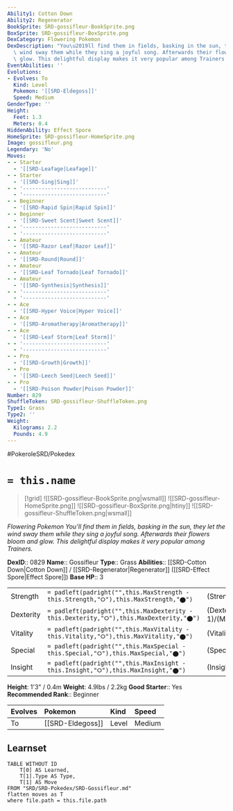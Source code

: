 ```yaml
---
Ability1: Cotton Down
Ability2: Regenerator
BookSprite: SRD-gossifleur-BookSprite.png
BoxSprite: SRD-gossifleur-BoxSprite.png
DexCategory: Flowering Pokemon
DexDescription: "You\u2019ll find them in fields, basking in the sun, they let the\
  \ wind sway them while they sing a joyful song. Afterwards their flowers bloom and\
  \ glow. This delightful display makes it very popular among Trainers."
EventAbilities: ''
Evolutions:
- Evolves: To
  Kind: Level
  Pokemon: '[[SRD-Eldegoss]]'
  Speed: Medium
GenderType: ''
Height:
  Feet: 1.3
  Meters: 0.4
HiddenAbility: Effect Spore
HomeSprite: SRD-gossifleur-HomeSprite.png
Image: gossifleur.png
Legendary: 'No'
Moves:
- - Starter
  - '[[SRD-Leafage|Leafage]]'
- - Starter
  - '[[SRD-Sing|Sing]]'
- - '---------------------------'
  - '---------------------------'
- - Beginner
  - '[[SRD-Rapid Spin|Rapid Spin]]'
- - Beginner
  - '[[SRD-Sweet Scent|Sweet Scent]]'
- - '---------------------------'
  - '---------------------------'
- - Amateur
  - '[[SRD-Razor Leaf|Razor Leaf]]'
- - Amateur
  - '[[SRD-Round|Round]]'
- - Amateur
  - '[[SRD-Leaf Tornado|Leaf Tornado]]'
- - Amateur
  - '[[SRD-Synthesis|Synthesis]]'
- - '---------------------------'
  - '---------------------------'
- - Ace
  - '[[SRD-Hyper Voice|Hyper Voice]]'
- - Ace
  - '[[SRD-Aromatherapy|Aromatherapy]]'
- - Ace
  - '[[SRD-Leaf Storm|Leaf Storm]]'
- - '---------------------------'
  - '---------------------------'
- - Pro
  - '[[SRD-Growth|Growth]]'
- - Pro
  - '[[SRD-Leech Seed|Leech Seed]]'
- - Pro
  - '[[SRD-Poison Powder|Poison Powder]]'
Number: 829
ShuffleToken: SRD-gossifleur-ShuffleToken.png
Type1: Grass
Type2: ''
Weight:
  Kilograms: 2.2
  Pounds: 4.9
---
```


#PokeroleSRD/Pokedex

# `= this.name`

> [!grid]
> ![[SRD-gossifleur-BookSprite.png|wsmall]]
> ![[SRD-gossifleur-HomeSprite.png]]
> ![[SRD-gossifleur-BoxSprite.png|htiny]]
> ![[SRD-gossifleur-ShuffleToken.png|wsmall]]


*Flowering Pokemon*
*You’ll find them in fields, basking in the sun, they let the wind sway them while they sing a joyful song. Afterwards their flowers bloom and glow. This delightful display makes it very popular among Trainers.*

**DexID**:: 0829
**Name**:: Gossifleur
**Type**:: Grass
**Abilities**:: [[SRD-Cotton Down|Cotton Down]] / [[SRD-Regenerator|Regenerator]] ([[SRD-Effect Spore|Effect Spore]])
**Base HP**:: 3

|           |                                                                                        |                                          |
| --------- | -------------------------------------------------------------------------------------- | ---------------------------------------- |
| Strength  | `= padleft(padright("",this.MaxStrength - this.Strength,"⭘"),this.MaxStrength,"⬤")`    | (Strength::1)/(MaxStrength::3)   |
| Dexterity | `= padleft(padright("",this.MaxDexterity - this.Dexterity,"⭘"),this.MaxDexterity,"⬤")` | (Dexterity:: 1)/(MaxDexterity::2) |
| Vitality  | `= padleft(padright("",this.MaxVitality - this.Vitality,"⭘"),this.MaxVitality,"⬤")`    | (Vitality::2)/(MaxVitality::4)   |
| Special   | `= padleft(padright("",this.MaxSpecial - this.Special,"⭘"),this.MaxSpecial,"⬤")`       | (Special::1)/(MaxSpecial::3)     |
| Insight   | `= padleft(padright("",this.MaxInsight - this.Insight,"⭘"),this.MaxInsight,"⬤")`       | (Insight::2)/(MaxInsight::4)     |

**Height**: 1'3" / 0.4m
**Weight**: 4.9lbs / 2.2kg
**Good Starter**:: Yes
**Recommended Rank**:: Beginner

| Evolves   | Pokemon          | Kind   | Speed   |
|:----------|:-----------------|:-------|:--------|
| To        | [[SRD-Eldegoss]] | Level  | Medium  |

## Learnset

```dataview
TABLE WITHOUT ID
    T[0] AS Learned,
    T[1].Type AS Type,
    T[1] AS Move
FROM "SRD/SRD-Pokedex/SRD-Gossifleur.md"
flatten moves as T
where file.path = this.file.path
```
